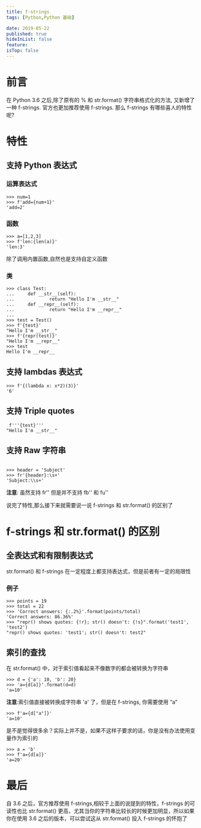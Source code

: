 ```yaml
---
title: f-strings
tags: [Python,Python 基础]

date: 2019-05-22
published: true
hideInList: false
feature: 
isTop: false
---
```






# 前言

在 Python 3.6 之后,除了原有的 % 和 str.format() 字符串格式化的方法, 又新增了一种 f-strings. 官方也更加推荐使用 f-strings. 那么 f-strings 有哪些喜人的特性呢?

# 特性

## 支持 Python 表达式

### 运算表达式

```
>>> num=1
>>> f'add={num+1}'
'add=2'
```

### 函数

```
>>> a=[1,2,3]
>>> f'len:{len(a)}'
'len:3'
```
除了调用内置函数,自然也是支持自定义函数

### 类

```
>>> class Test:
...     def __str__(self):
...             return "Hello I'm __str__"
...     def __repr__(self):
...             return "Hello I'm __repr__"
...
>>> test = Test()
>>> f'{test}'
"Hello I'm __str__"
>>> f'{repr(test)}'
"Hello I'm __repr__"
>>> test
Hello I'm __repr__
```

## 支持 lambdas 表达式

```
>>> f'{(lambda x: x*2)(3)}'
'6'
```

## 支持 Triple quotes

```
 f'''{test}'''
"Hello I'm __str__"
```

## 支持 Raw 字符串

```

>>> header = 'Subject'
>>> fr'{header}:\s+'
'Subject:\\s+'
```

**注意**: 虽然支持 fr'' 但是并不支持 fb'' 和 fu''

说完了特性,那么接下来就需要说一说 f-strings 和 str.format() 的区别了

# f-strings 和 str.format() 的区别

## 全表达式和有限制表达式

str.format() 和 f-strings 在一定程度上都支持表达式，但是前者有一定的局限性

### 例子

```
>>> points = 19
>>> total = 22
>>> 'Correct answers: {:.2%}'.format(points/total)
'Correct answers: 86.36%'
>>> "repr() shows quotes: {!r}; str() doesn't: {!s}".format('test1', 'test2')
"repr() shows quotes: 'test1'; str() doesn't: test2"
```

## 索引的查找

在 str.format() 中，对于索引值看起来不像数字的都会被转换为字符串

```
>>> d = {'a': 10, 'b': 20}
>>> 'a={d[a]}'.format(d=d)
'a=10'
```

**注意**:索引值直接被转换成字符串 'a' 了，但是在 f-strings, 你需要使用 “a”

```
>>> f'a={d["a"]}'
'a=10'
```

是不是觉得很多余？实际上并不是，如果不这样子要求的话，你是没有办法使用变量作为索引的

```
>>> a = 'b'
>>> f'a={d[a]}'
'a=20'
```


# 最后

自 3.6 之后，官方推荐使用 f-strings,相较于上面的说提到的特性，f-strings 的可读性也比 str.format() 更高，尤其当你的字符串比较长的时候更加明显，所以如果你在使用 3.6 之后的版本，可以尝试这从 str.format() 投入 f-strings 的怀抱了